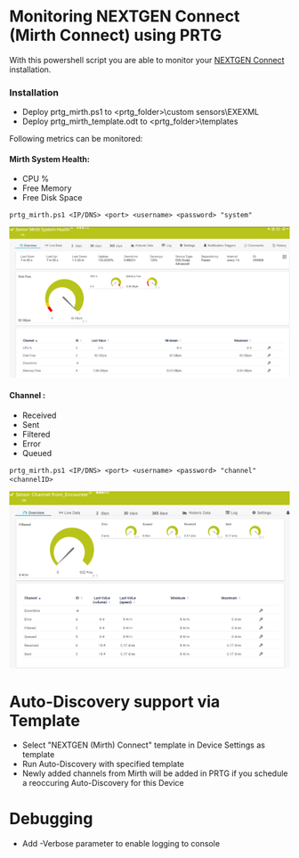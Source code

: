 # Monitoring NEXTGEN Connect (Mirth Connect) using PRTG

With this powershell script you are able to monitor your [NEXTGEN Connect](https://www.nextgen.com/products-and-services/integration-engine) installation. 

### Installation
- Deploy prtg_mirth.ps1 to <prtg_folder>\custom sensors\EXEXML
- Deploy prtg_mirth_template.odt to <prtg_folder>\templates

Following metrics can be monitored:
 
#### Mirth System Health:
- CPU %
- Free Memory
- Free Disk Space

```
prtg_mirth.ps1 <IP/DNS> <port> <username> <password> "system" 
```

![Image of Mirth System Health Sensor](./img/mirth_system_health.png)

#### Channel <Channel Name>:
- Received
- Sent 
- Filtered
- Error
- Queued

```
prtg_mirth.ps1 <IP/DNS> <port> <username> <password> "channel" <channelID> 
```
![Image of Mirth Channel Sensor](./img/mirth_channel.png)

# Auto-Discovery support via Template
  - Select "NEXTGEN (Mirth) Connect" template in Device Settings as template
  - Run Auto-Discovery with specified template
  - Newly added channels from Mirth will be added in PRTG if you schedule a reoccuring Auto-Discovery for this Device

# Debugging
- Add -Verbose parameter to enable logging to console
